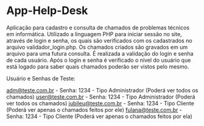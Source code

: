 # App-Help-Desk
Aplicação para cadastro e consulta de chamados de problemas técnicos em informática.
Utilizado a linguagem PHP para iniciar sessão no site, através de login e senha, os quais são verificados
com os cadastrados no arquivo validador_login.php.
Os chamados criados são gravados em um arquivo para uma futura consulta.
É realizada a validação do login e senha de cada usuário. Após o login e senha é verificado o nível
do usuário que está logado para saber quais chamados poderão ser vistos pelo mesmo.

Usuário e Senhas de Teste:

adm@teste.com.br - Senha: 1234 - Tipo Administrador (Poderá ver todos os chamados)
user@teste.com.br - Senha: 1234 - Tipo Administrador (Poderá ver todos os chamados)
jubileu@teste.com.br - Senha: 1234 - Tipo Cliente (Poderá ver apenas o chamados feitos por ele)
fulana@teste.com.br - Senha: 1234 - Tipo Cliente (Poderá ver apenas o chamados feitos por ela)
